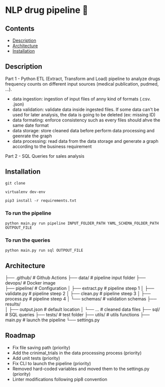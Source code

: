 # NLP drug pipeline 🏥


## Contents
- [Description](#Description)
- [Architecture](#Architecture)
- [Installation](#Installation)


## Description
Part 1 - Python ETL (Extract, Transform and Load) pipeline to analyze drugs frequency counts on different input sources (medical publication, pudmed, ...). 
- data ingestion: ingestion of input files of anny kind of formats (.csv. .json)
- data validation: validate data inside ingested files. If some data can't be used for later analysis, the data is going to be deleted (ex: missing ID)
- data formating: enforce consistency such as every files should ahve the same date format
- data storage: store cleaned data before perform data processing and geenrate the graph 
- data processing: read data from the data storage and generate a graph according to the business requirement 

Part 2 - SQL Queries for sales analysis

## Installation 
```git clone```
<br>

```virtualenv dev-env```
<br>

```pip3 install -r requirements.txt```
<br>

### To run the pipeline 
```python main.py run pipeline INPUT_FOLDER_PATH YAML_SCHEMA_FOLDER_PATH OUTPOUT_FILE```
<br>

### To run the queries
```python main.py run sql OUTPOUT_FILE```


## Architecture

├── .github/                                          # Github Actions
├── data/                                             # pipeline input folder
├── devops/                                           # Docker image  
├── pipeline/                                         # Configuration
│   ├── extract.py                                    # pipeline steep 1
│   ├── validate.py                                   # pipeline steep 2
│   ├── clean.py                                      # pipeline steep 3
│   ├── process.py                                    # pipeline steep 4
│   └── schemas/                                      # validation schemas
├── results/  
│   ├── output.json                                   # default location 
│   └── ...                                           # cleaned data files 
├── sql/                                              # SQL queries 
├── tests/                                            # test folder
├── utils/                                            # utils functions
├── main.py                                           # launch the pipeline
└── settings.py







## Roadmap
- Fix file saving path (priority)
- Add the crinimal_trials in the data processing process (priority)
- Add unit tests (priority) 
- Fix CLI to launch the pipeline (priority)
- Removed hard-coded variables and moved them to the settings.py (priority)
- Linter modifications following pip8 convention
